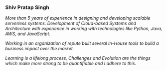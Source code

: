 ### Shiv Pratap Singh

*More than 5 years of experience in designing and developing scalable serverless systems. Development of Cloud-based Systems and Architecture with experience in working with technologies like Python, Java, AWS, and JavaScript.*

*Working in an organization of repute built several In-House tools to build a business impact over the market.*

*Learning is a lifelong process, Challenges and Evolution are the things which make more strong to be quantifiable and I adhere to this.*
